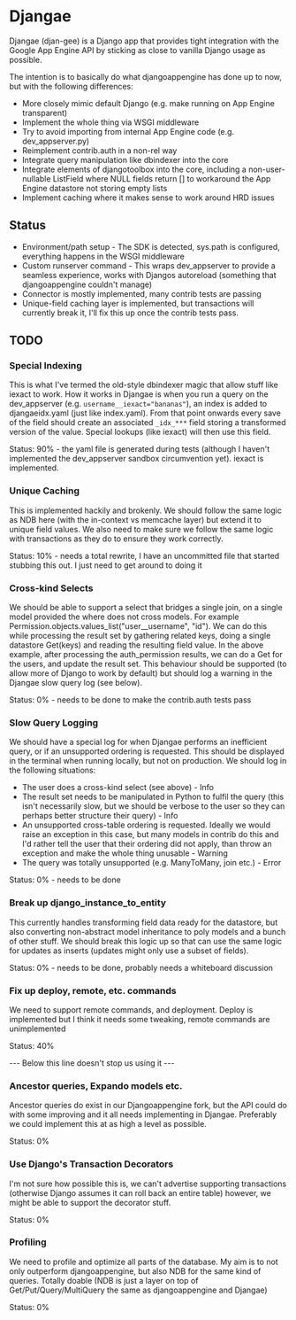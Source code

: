 
# Djangae

Djangae (djan-gee) is a Django app that provides tight integration with the Google App Engine API by sticking as close to vanilla Django usage as possible.

The intention is to basically do what djangoappengine has done up to now, but with the following differences:

 * More closely mimic default Django (e.g. make running on App Engine transparent)
 * Implement the whole thing via WSGI middleware
 * Try to avoid importing from internal App Engine code (e.g. dev_appserver.py)
 * Reimplement contrib.auth in a non-rel way
 * Integrate query manipulation like dbindexer into the core
 * Integrate elements of djangotoolbox into the core, including a non-user-nullable ListField where NULL fields return [] to workaround the App Engine datastore not storing empty lists
 * Implement caching where it makes sense to work around HRD issues

## Status

 * Environment/path setup - The SDK is detected, sys.path is configured, everything happens in the WSGI middleware
 * Custom runserver command - This wraps dev_appserver to provide a seamless experience, works with Djangos autoreload (something that djangoappengine couldn't manage)
 * Connector is mostly implemented, many contrib tests are passing
 * Unique-field caching layer is implemented, but transactions will currently break it, I'll fix this up once the contrib tests pass.


## TODO

### Special Indexing

This is what I've termed the old-style dbindexer magic that allow stuff like iexact to work. How it works in Djangae is when you run a query on the dev_appserver (e.g. `username__iexact="bananas"`), an index is added to djangaeidx.yaml (just like index.yaml). From that point onwards every save of the field should create an associated `_idx_***` field storing a transformed version of the value. Special lookups (like iexact) will then use this field.

Status: 90% - the yaml file is generated during tests (although I haven't implemented the dev_appserver sandbox circumvention yet). iexact is implemented.

### Unique Caching

This is implemented hackily and brokenly. We should follow the same logic as NDB here (with the in-context vs memcache layer) but extend it to unique field values. We also need to make sure we follow the same logic with transactions as they do to ensure they work correctly.

Status: 10% - needs a total rewrite, I have an uncommitted file that started stubbing this out. I just need to get around to doing it

### Cross-kind Selects

We should be able to support a select that bridges a single join, on a single model provided the where does not cross models. For example Permission.objects.values_list("user__username", "id"). We can do this while processing the result set by gathering related keys, doing a single datastore Get(keys) and reading the resulting field value. In the above example, after processing the auth_permission results, we can do a Get for the users, and update the result set. This behaviour should be supported (to allow more of Django to work by default) but should log a warning in the Djangae slow query log (see below).

Status: 0% - needs to be done to make the contrib.auth tests pass

### Slow Query Logging

We should have a special log for when Djangae performs an inefficient query, or if an unsupported ordering is requested. This should be displayed in the terminal when running locally, but not on production. We should log in the following situations:

 - The user does a cross-kind select (see above) - Info
 - The result set needs to be manipulated in Python to fulfil the query (this isn't necessarily slow, but we should be verbose to the user so they can perhaps better structure their query) - Info
 - An unsupported cross-table ordering is requested. Ideally we would raise an exception in this case, but many models in contrib do this and I'd rather tell the user that their ordering did not apply, than throw an exception and make the whole thing unusable - Warning
 - The query was totally unsupported (e.g. ManyToMany, join etc.) - Error

Status: 0% - needs to be done

### Break up django_instance_to_entity

This currently handles transforming field data ready for the datastore, but also converting non-abstract model inheritance to poly models and a bunch of other stuff. We should break this logic up so that can use the same logic for updates as inserts (updates might only use a subset of fields).

Status: 0% - needs to be done, probably needs a whiteboard discussion

### Fix up deploy, remote, etc. commands

We need to support remote commands, and deployment. Deploy is implemented but I think it needs some tweaking, remote commands are unimplemented

Status: 40%

--- Below this line doesn't stop us using it ---

### Ancestor queries, Expando models etc.

Ancestor queries do exist in our Djangoappengine fork, but the API could do with some improving and it all needs implementing in Djangae. Preferably we could implement this at as high a level as possible.

Status: 0%

### Use Django's Transaction Decorators

I'm not sure how possible this is, we can't advertise supporting transactions (otherwise Django assumes it can roll back an entire table) however, we might be able to support the decorator stuff.

Status: 0%

### Profiling

We need to profile and optimize all parts of the database. My aim is to not only outperform djangoappengine, but also NDB for the same kind of queries. Totally doable (NDB is just a layer on top of Get/Put/Query/MultiQuery the same as djangoappengine and Djangae)

Status: 0%

